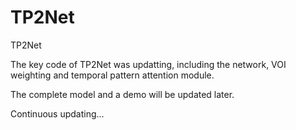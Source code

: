 # TP2Net
TP2Net

The key code of TP2Net was updatting, including the network, 
VOI weighting and temporal pattern attention module.

The complete model and a demo will be updated later.

Continuous updating...



